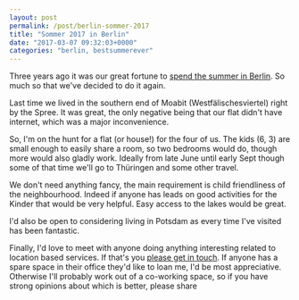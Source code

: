 ```yaml
---
layout: post
permalink: /post/berlin-sommer-2017
title: "Sommer 2017 in Berlin"
date: "2017-03-07 09:32:03+0000"
categories: "berlin, bestsummerever"
---
```


Three years ago it was our great fortune to 
<a href="/post/96569192005/berlin-and-bestsummerever">spend the summer in 
Berlin</a>. So much so that we've decided to do it again.

Last time we lived in the southern end of Moabit (Westfälischesviertel) right
by the Spree. It was great, the only negative being that our flat didn't have 
internet, which was a major inconvenience. 

So, I'm on the hunt for a flat (or house!) for the four of us. The kids (6, 3) 
are small enough to easily share a room, so two bedrooms would do, though more 
would also gladly work. Ideally from late June until early Sept though some of 
that time we'll go to Thüringen and some other travel.

We don't need anything fancy, the main requirement is child friendliness of the 
neighbourhood. Indeed if anyone has leads on good activities for the Kinder 
that would be very helpful. Easy access to the lakes would be great. 

I'd also be open to considering living in Potsdam as every time I've visited 
has been fantastic. 

Finally, I'd love to meet with anyone doing anything interesting related to 
location based services. If that's you
<a href="https://twitter.com/freyfogle">please get in touch</a>. If anyone has a
spare space in their office they'd like to loan me, I'd be most appreciative.
Otherwise I'll probably work out of a co-working space, so if you have strong
opinions about which is better, please share 



